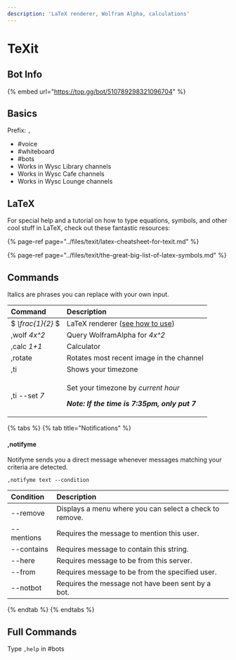 ```yaml
---
description: 'LaTeX renderer, Wolfram Alpha, calculations'
---
```


# TeXit

## Bot Info

{% embed url="https://top.gg/bot/510789298321096704" %}

## Basics

Prefix: `,`

* \#voice
* \#whiteboard
* \#bots
* Works in Wysc Library channels
* Works in Wysc Cafe channels
* Works in Wysc Lounge channels

## LaTeX

For special help and a tutorial on how to type equations, symbols, and other cool stuff in LaTeX, check out these fantastic resources:

{% page-ref page="../files/texit/latex-cheatsheet-for-texit.md" %}

{% page-ref page="../files/texit/the-great-big-list-of-latex-symbols.md" %}

## Commands

Italics are phrases you can replace with your own input.

<table>
  <thead>
    <tr>
      <th style="text-align:left">Command</th>
      <th style="text-align:left">Description</th>
    </tr>
  </thead>
  <tbody>
    <tr>
      <td style="text-align:left">$ <em>\frac{1}{2} </em>$</td>
      <td style="text-align:left">LaTeX renderer (<a href="../files/texit/latex-cheatsheet-for-texit.md">see how to use</a>)</td>
    </tr>
    <tr>
      <td style="text-align:left">,wolf <em>4x^2</em>
      </td>
      <td style="text-align:left">Query WolframAlpha for <em>4x^2</em>
      </td>
    </tr>
    <tr>
      <td style="text-align:left">,calc <em>1+1</em>
      </td>
      <td style="text-align:left">Calculator</td>
    </tr>
    <tr>
      <td style="text-align:left">,rotate</td>
      <td style="text-align:left">Rotates most recent image in the channel</td>
    </tr>
    <tr>
      <td style="text-align:left">,ti</td>
      <td style="text-align:left">Shows your timezone</td>
    </tr>
    <tr>
      <td style="text-align:left">,ti --set <em>7</em>
      </td>
      <td style="text-align:left">
        <p>Set your timezone by <em>current hour</em>
        </p>
        <p><em><b>Note: If the time is 7:35pm, only put 7</b></em>
        </p>
      </td>
    </tr>
  </tbody>
</table>

{% tabs %}
{% tab title="Notifications" %}
#### ,notifyme

Notifyme sends you a direct message whenever messages matching your criteria are detected.

`,notifyme text --condition`

| Condition | Description |
| :--- | :--- |
| --remove | Displays a menu where you can select a check to remove. |
| --mentions | Requires the message to mention this user. |
| --contains | Requires message to contain this string. |
| --here | Requires message to be from this server. |
| --from | Requires message to be from the specified user. |
| --notbot | Requires the message not have been sent by a bot. |
{% endtab %}
{% endtabs %}

## Full Commands

Type `,help` in \#bots



